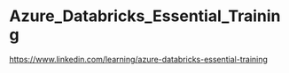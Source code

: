 # Azure_Databricks_Essential_Training
https://www.linkedin.com/learning/azure-databricks-essential-training
